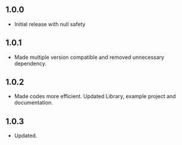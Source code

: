 ## 1.0.0

* Initial release with null safety

## 1.0.1

* Made multiple version compatible and removed unnecessary dependency.

## 1.0.2

* Made codes more efficient. Updated Library, example project and documentation.

## 1.0.3

* Updated.